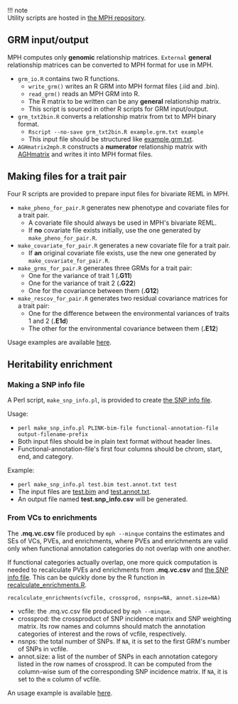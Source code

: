 !!! note  
    Utility scripts are hosted in [the MPH repository](https://github.com/jiang18/mph/tree/main/util).

## GRM input/output
MPH computes only **genomic** relationship matrices. `External` **general** relationship matrices can be converted to MPH format for use in MPH. 

- `grm_io.R` contains two R functions.
    - `write_grm()` writes an R GRM into MPH format files (.iid and .bin).
    - `read_grm()` reads an MPH GRM into R.
    - The R matrix to be written can be any **general** relationship matrix.
    - This script is sourced in other R scripts for GRM input/output.
- `grm_txt2bin.R` converts a relationship matrix from txt to MPH binary format.
    - `Rscript --no-save grm_txt2bin.R example.grm.txt example`
    - This input file should be structured like [example.grm.txt](https://github.com/jiang18/mph/blob/main/examples/example.grm.txt).
- `AGHmatrix2mph.R` constructs a **numerator** relationship matrix with [AGHmatrix](https://cran.r-project.org/web/packages/AGHmatrix/) and writes it into MPH format files.

## Making files for a trait pair
Four R scripts are provided to prepare input files for bivariate REML in MPH.

- `make_pheno_for_pair.R` generates new phenotype and covariate files for a trait pair.
    - A covariate file should always be used in MPH's bivariate REML.
    - If **no** covariate file exists initially, use the one generated by `make_pheno_for_pair.R`.
- `make_covariate_for_pair.R` generates a new covariate file for a trait pair.
    - If **an** original covariate file exists, use the new one generated by `make_covariate_for_pair.R`.
- `make_grms_for_pair.R` generates three GRMs for a trait pair: 
    - One for the variance of trait 1 (**.G11**)
    - One for the variance of trait 2 (**.G22**)
    - One for the covariance between them (**.G12**)
- `make_rescov_for_pair.R` generates two residual covariance matrices for a trait pair:
    - One for the difference between the environmental variances of traits 1 and 2 (**.E1d**)
    - The other for the environmental covariance between them (**.E12**)

Usage examples are available [here](examples.md#genetic-correlation).

## Heritability enrichment
### Making a SNP info file
A Perl script, `make_snp_info.pl`, is provided to create [the SNP info file](options.md#snp-info-file).

Usage:

- `perl make_snp_info.pl PLINK-bim-file functional-annotation-file output-filename-prefix`
- Both input files should be in plain text format without header lines.
- Functional-annotation-file's first four columns should be chrom, start, end, and category.

Example:

- `perl make_snp_info.pl test.bim test.annot.txt test`
- The input files are [test.bim](https://github.com/jiang18/mph/blob/main/examples/test.bim) and [test.annot.txt](https://github.com/jiang18/mph/blob/main/examples/test.annot.txt).
- An output file named **test.snp_info.csv** will be generated. 

### From VCs to enrichments
The **.mq.vc.csv** file produced by `mph --minque` contains the estimates and SEs of VCs, PVEs, and enrichments, where PVEs and enrichments are valid only when functional annotation categories do not overlap with one another.

If functional categories actually overlap, one more quick computation is needed to recalculate PVEs and enrichments from **.mq.vc.csv** and [the SNP info file](options.md#snp-info-file). This can be quickly done by the R function in [recalculate_enrichments.R](https://github.com/jiang18/mph/tree/main/util/recalculate_enrichments.R).

`recalculate_enrichments(vcfile, crossprod, nsnps=NA, annot.size=NA)`

- vcfile: the .mq.vc.csv file produced by `mph --minque`.
- crossprod: the crossproduct of SNP incidence matrix and SNP weighting matrix. Its row names and columns should match the annotation categories of interest and the rows of vcfile, respectively.
- nsnps: the total number of SNPs. If `NA`, it is set to the first GRM's number of SNPs in vcfile.
- annot.size: a list of the number of SNPs in each annotation category listed in the row names of crossprod. It can be computed from the column-wise sum of the corresponding SNP incidence matrix. If `NA`, it is set to the `m` column of vcfile.

An usage example is available [here](examples.md#by-functional-annotations).
